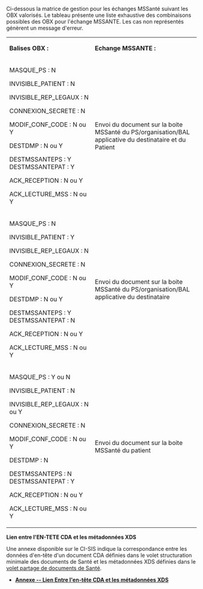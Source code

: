 Ci-dessous la matrice de gestion pour les échanges MSSanté suivant les OBX valorisés. Le tableau présente une liste exhaustive des combinaisons possibles des OBX pour l'échange MSSANTE. Les cas non représentés génèrent un message d'erreur.

<table>
<tbody>
<tr>
<td width="245">
<p><strong>Balises OBX&nbsp;: </strong></p>
</td>
<td width="404">
<p><strong>Echange MSSANTE&nbsp;: </strong></p>
</td>
</tr>
<tr>
<td width="245">
<p>MASQUE_PS&nbsp;: N</p>
<p>INVISIBLE_PATIENT&nbsp;: N</p>
<p>INVISIBLE_REP_LEGAUX : N</p>
<p>CONNEXION_SECRETE&nbsp;: N</p>
<p>MODIF_CONF_CODE&nbsp;: N ou Y</p>
<p>DESTDMP&nbsp;: N ou Y</p>
<p>DESTMSSANTEPS&nbsp;: Y<br /> DESTMSSANTEPAT&nbsp;: Y</p>
<p>ACK_RECEPTION&nbsp;: N ou Y</p>
<p>ACK_LECTURE_MSS&nbsp;: N ou Y</p>
</td>
<td width="404">
<p>Envoi du document sur la boite MSSant&eacute; du PS/organisation/BAL applicative du destinataire et du Patient</p>
</td>
</tr>
<tr>
<td width="245">
<p>MASQUE_PS&nbsp;: N</p>
<p>INVISIBLE_PATIENT&nbsp;: Y</p>
<p>INVISIBLE_REP_LEGAUX : N</p>
<p>CONNEXION_SECRETE&nbsp;: N</p>
<p>MODIF_CONF_CODE&nbsp;: N ou Y</p>
<p>DESTDMP&nbsp;: N ou Y</p>
<p>DESTMSSANTEPS&nbsp;: Y<br /> DESTMSSANTEPAT&nbsp;: N</p>
<p>ACK_RECEPTION&nbsp;: N ou Y</p>
<p>ACK_LECTURE_MSS&nbsp;: N ou Y</p>
</td>
<td width="404">
<p>Envoi du document sur la boite MSSant&eacute; du PS/organisation/BAL applicative du destinataire</p>
</td>
</tr>
<tr>
<td width="245">
<p>MASQUE_PS&nbsp;: Y ou N</p>
<p>INVISIBLE_PATIENT&nbsp;: N</p>
<p>INVISIBLE_REP_LEGAUX : N ou Y</p>
<p>CONNEXION_SECRETE&nbsp;: N</p>
<p>MODIF_CONF_CODE&nbsp;: N ou Y</p>
<p>DESTDMP&nbsp;: N</p>
<p>DESTMSSANTEPS&nbsp;: N<br /> DESTMSSANTEPAT&nbsp;: Y</p>
<p>ACK_RECEPTION&nbsp;: N ou Y</p>
<p>ACK_LECTURE_MSS&nbsp;: N ou Y</p>
</td>
<td width="404">
<p>Envoi du document sur la boite MSSant&eacute; du patient</p>
</td>
</tr>
</tbody>
</table>

**Lien entre l'EN-TETE CDA et les métadonnées XDS**

Une annexe disponible sur le CI-SIS indique la correspondance entre les données d'en-tête d'un document CDA définies dans le volet structuration minimale des documents de Santé et les métadonnées XDS définies dans le [volet partage de documents de Santé](https://esante.gouv.fr/sites/default/files/media_entity/documents/ci-sis_service_volet-partage-documents-sante_v1.15.pdf).

-   **[Annexe -- Lien Entre l'en-tête CDA et les métadonnées XDS](https://esante.gouv.fr/sites/default/files/media_entity/documents/CI-SIS_ANX_LIENS-CDA-METADONNEES-XDS_V1.6.pdf)**